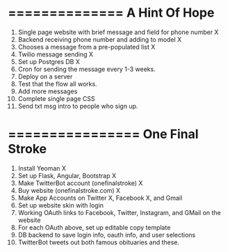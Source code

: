 ==============
A Hint Of Hope
==============

1. Single page website with brief message and field for phone number X
2. Backend receiving phone number and adding to model X
3. Chooses a message from a pre-populated list X
4. Twilio message sending X
5. Set up Postgres DB X
6. Cron for sending the message every 1-3 weeks.
7. Deploy on a server
8. Test that the flow all works.
9. Add more messages
10. Complete single page CSS
11. Send txt msg intro to people who sign up.

================
One Final Stroke
================

1. Install Yeoman X
2. Set up Flask, Angular, Bootstrap X
3. Make TwitterBot account (onefinalstroke) X
4. Buy website (onefinalstroke.com) X
5. Make App Accounts on Twitter X, Facebook X, and Gmail
6. Set up website skin with login
7. Working OAuth links to Facebook, Twitter, Instagram, and GMail on the website
8. For each OAuth above, set up editable copy template
9. DB backend to save login info, oauth info, and user selections
10. TwitterBot tweets out both famous obituaries and these.